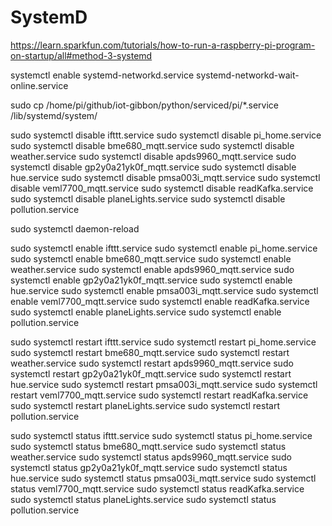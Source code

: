 # SystemD

https://learn.sparkfun.com/tutorials/how-to-run-a-raspberry-pi-program-on-startup/all#method-3-systemd

systemctl enable systemd-networkd.service systemd-networkd-wait-online.service

 sudo cp /home/pi/github/iot-gibbon/python/serviced/pi/*.service /lib/systemd/system/



sudo systemctl disable ifttt.service
sudo systemctl disable  pi_home.service
sudo systemctl disable  bme680_mqtt.service
sudo systemctl disable  weather.service
sudo systemctl disable apds9960_mqtt.service
sudo systemctl disable gp2y0a21yk0f_mqtt.service
sudo systemctl disable hue.service
sudo systemctl disable pmsa003i_mqtt.service
sudo systemctl disable veml7700_mqtt.service
sudo systemctl disable readKafka.service
sudo systemctl disable planeLights.service
sudo systemctl disable pollution.service

sudo systemctl daemon-reload

sudo systemctl enable ifttt.service
sudo systemctl enable pi_home.service
sudo systemctl enable bme680_mqtt.service
sudo systemctl enable weather.service
sudo systemctl enable apds9960_mqtt.service
sudo systemctl enable gp2y0a21yk0f_mqtt.service
sudo systemctl enable hue.service
sudo systemctl enable pmsa003i_mqtt.service
sudo systemctl enable veml7700_mqtt.service
sudo systemctl enable readKafka.service
sudo systemctl enable planeLights.service
sudo systemctl enable pollution.service


sudo systemctl restart ifttt.service
sudo systemctl restart pi_home.service
sudo systemctl restart bme680_mqtt.service
sudo systemctl restart weather.service
sudo systemctl restart apds9960_mqtt.service
sudo systemctl restart gp2y0a21yk0f_mqtt.service
sudo systemctl restart hue.service
sudo systemctl restart pmsa003i_mqtt.service
sudo systemctl restart veml7700_mqtt.service
sudo systemctl restart readKafka.service
sudo systemctl restart planeLights.service
sudo systemctl restart pollution.service

sudo systemctl status ifttt.service
sudo systemctl status pi_home.service
sudo systemctl status bme680_mqtt.service
sudo systemctl status weather.service
sudo systemctl status apds9960_mqtt.service
sudo systemctl status gp2y0a21yk0f_mqtt.service
sudo systemctl status hue.service
sudo systemctl status pmsa003i_mqtt.service
sudo systemctl status veml7700_mqtt.service
sudo systemctl status readKafka.service
sudo systemctl status planeLights.service
sudo systemctl status pollution.service